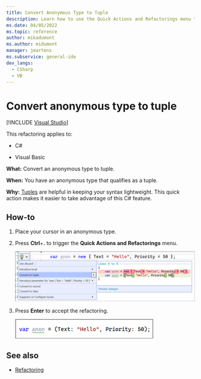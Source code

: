 ```yaml
---
title: Convert Anonymous Type to Tuple
description: Learn how to use the Quick Actions and Refactorings menu to convert an anonymous type to a tuple in Visual Studio.
ms.date: 04/05/2022
ms.topic: reference
author: mikadumont
ms.author: midumont
manager: jmartens
ms.subservice: general-ide
dev_langs:
  - CSharp
  - VB
---
```

# Convert anonymous type to tuple

 [!INCLUDE [Visual Studio](~/includes/applies-to-version/vs-windows-only.md)]

This refactoring applies to:

- C#

- Visual Basic

**What:** Convert an anonymous type to tuple.

**When:** You have an anonymous type that qualifies as a tuple.

**Why:** [Tuples](/dotnet/csharp/tuples) are helpful in keeping your syntax lightweight. This quick action makes it easier to take advantage of this C# feature.

## How-to

1. Place your cursor in an anonymous type.
2. Press **Ctrl**+**.** to trigger the **Quick Actions and Refactorings** menu.

   ![Convert Anonymous Type to Tuple](media/convert-anon-to-tuple.png)

2. Press **Enter** to accept the refactoring.

   ![Convert Anonymous Type to Tuple accepted](media/convert-anon-to-tuple-complete.png)

## See also

- [Refactoring](../refactoring-in-visual-studio.md)
